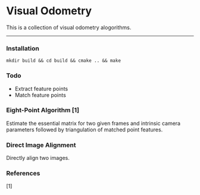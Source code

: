 # Visual Odometry
This is a collection of visual odometry alogorithms.

---

### Installation
```mkdir build && cd build && cmake .. && make```


### Todo
* Extract feature points
* Match feature points

### Eight-Point Algorithm [1]
Estimate the essential matrix for two given frames and intrinsic camera parameters followed by triangulation of matched point features.

### Direct Image Alignment
Directly align two images.

### References
[1] 
